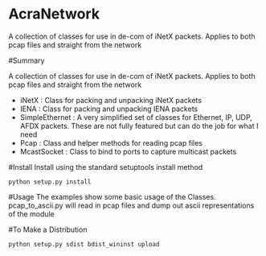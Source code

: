 AcraNetwork
===========

A collection of classes for use in de-com of iNetX packets. Applies to both pcap files and straight from the network

#Summary

A collection of classes for use in de-com of iNetX packets. Applies to both pcap files and straight from the network
* iNetX : Class for packing and unpacking iNetX packets
* IENA  : Class for packing and unpacking IENA packets
* SimpleEthernet : A very simplified set of classes for Ethernet, IP, UDP, AFDX packets. These are not fully featured but
	can do the job for what I need
* Pcap : Class and helper methods for reading pcap files
* McastSocket : Class to bind to ports to capture multicast packets

#Install
Install using the standard setuptools install method
```
python setup.py install
```

#Usage
The examples show some basic usage of the Classes.
pcap_to_ascii.py will read in pcap files and dump out ascii representations of the module


#To Make a Distribution
```
python setup.py sdist bdist_wininst upload
```